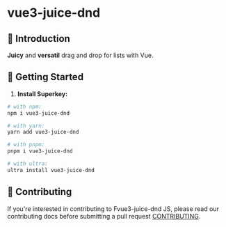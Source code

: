 # vue3-juice-dnd

## 👋 Introduction

**Juicy** and **versatil** drag and drop for lists with Vue.

## 🚀 Getting Started

1. **Install Superkey:**

```bash
# with npm:
npm i vue3-juice-dnd

# with yarn:
yarn add vue3-juice-dnd

# with pnpm:
pnpm i vue3-juice-dnd

# with ultra:
ultra install vue3-juice-dnd
```

## 🤝 Contributing

If you're interested in contributing to Fvue3-juice-dnd JS, please read our contributing docs before submitting a pull request [CONTRIBUTING](./CONTRIBUTING.md).

<!-- TODO: add code example -->

<!-- TODO: add TODOS -->
